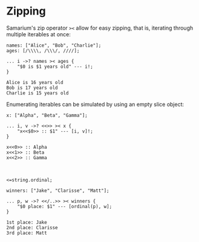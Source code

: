 # Zipping

Samarium's zip operator `><` allow for easy zipping, that is, iterating through
multiple iterables at once:
```sm
names: ["Alice", "Bob", "Charlie"];
ages: [/\\\\, /\\\/, ////];

... i ->? names >< ages {
    "$0 is $1 years old" --- i!;
}
```
```
Alice is 16 years old
Bob is 17 years old
Charlie is 15 years old
```

Enumerating iterables can be simulated by using an empty slice object:
```sm
x: ["Alpha", "Beta", "Gamma"];

... i, v ->? <<>> >< x {
    "x<<$0>> :: $1" --- [i, v]!;
}
```
```
x<<0>> :: Alpha
x<<1>> :: Beta
x<<2>> :: Gamma
```
<br>

```sm
<=string.ordinal;

winners: ["Jake", "Clarisse", "Matt"];

... p, w ->? <</..>> >< winners {
    "$0 place: $1" --- [ordinal(p), w];
}
```
```
1st place: Jake
2nd place: Clarisse
3rd place: Matt
```
